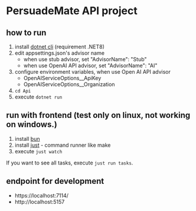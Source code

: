 # PersuadeMate API project

## how to run

1. install [dotnet cli](https://learn.microsoft.com/en-us/dotnet/core/install/) (requirement .NET8)
2. edit appsettings.json's advisor name
   - when use stub advisor, set "AdvisorName": "Stub"
   - when use OpenAI API advisor, set "AdvisorName": "AI"
3. configure environment variables, when use Open AI API advisor
   - OpenAIServiceOptions__ApiKey
   - OpenAIServiceOptions__Organization
4. `cd Api`
5. execute `dotnet run`

## run with frontend (test only on linux, not working on windows.)

1. install [bun](https://bun.sh/)
2. install [just](https://github.com/casey/just) - command runner like make
3. execute `just watch`

If you want to see all tasks, execute `just run tasks`.

## endpoint for development

- https://localhost:7114/
- http://localhost:5157

